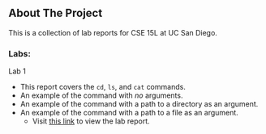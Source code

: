 <!-- ABOUT THE PROJECT -->
## About The Project

This is a collection of lab reports for CSE 15L at UC San Diego. 

### Labs:
Lab 1
  * This report covers the `cd`, `ls`, and `cat` commands.
  * An example of the command with *no* arguments.
  * An example of the command with a path to a directory as an argument.
  * An example of the command with a path to a file as an argument.
    * Visit <a href="https://umanzorurrutia.github.io/cse15l-lab-reports/lab1-report">this link</a> to view the lab report.